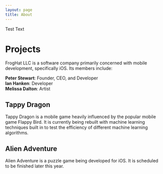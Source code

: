 ```yaml
---
layout: page
title: About
---
```


Test Text

# Projects

FrogHat LLC is a software company primarily concerned with mobile development, specifically iOS. Its members include:

**Peter Stewart**: Founder, CEO, and Developer <br/>
**Ian Hanken**: Developer <br/>
**Melissa Dalton**: Artist <br/>

## Tappy Dragon

Tappy Dragon is a mobile game heavily influenced by the popular mobile game Flappy Bird. It is currently being rebuilt with machine learning techniques built in to test the efficiency of different machine learning algorithms.

## Alien Adventure

Alien Adventure is a puzzle game being developed for iOS. It is scheduled to be finished later this year.
